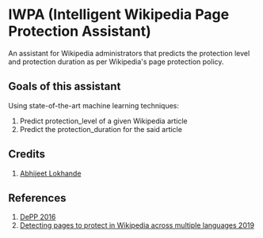 # IWPA (Intelligent Wikipedia Page Protection Assistant)
An assistant for Wikipedia administrators that predicts the protection level and protection duration as per Wikipedia's page protection policy.

## Goals of this assistant

Using state-of-the-art machine learning techniques:
1. Predict protection_level of a given Wikipedia article
2. Predict the protection_duration for the said article 

## Credits 
1. [Abhijeet Lokhande](https://gitlab.com/abhijeetlokhande1996)

## References
1. [DePP 2016](https://dl.acm.org/doi/10.1145/2983323.2983914)
2. [Detecting pages to protect in Wikipedia across multiple languages 2019](https://link.springer.com/article/10.1007/s13278-019-0555-0)
